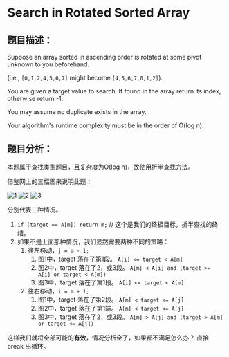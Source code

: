# Search in Rotated Sorted Array

## 题目描述：

Suppose an array sorted in ascending order is rotated at some pivot unknown to you beforehand.

(i.e., `[0,1,2,4,5,6,7]` might become `[4,5,6,7,0,1,2]`).

You are given a target value to search. If found in the array return its index, otherwise return -1.

You may assume no duplicate exists in the array.

Your algorithm's runtime complexity must be in the order of O(log n).

## 题目分析：

本题属于查找类型题目，且复杂度为O(log n)，故使用折半查找方法。

借鉴网上的三幅图来说明此题：

![1](https://cloud.githubusercontent.com/assets/1147451/5388239/4e904bb0-8122-11e4-9cf8-d2ed4c4925ef.png)
![2](https://cloud.githubusercontent.com/assets/1147451/5388238/4e8d1bc0-8122-11e4-9565-577cf11d0a23.png)
![3](https://cloud.githubusercontent.com/assets/1147451/5388237/4e8cec90-8122-11e4-8947-14f51de84947.png)

分别代表三种情况。

1. `if (target == A[m]) return m;` // 这个是我们的终极目标，折半查找的终结。
2. 如果不是上面那种情况，我们显然需要两种不同的策略：
    1. 往左移动，`j = m - 1;`
        1. 图1中，target 落在了第1段。 `A[i] <= target < A[m]`
        2. 图2中，target 落在了2，或3段。 `A[m] < A[i] and (target >= A[i] or target < A[m])`
        3. 图3中，target 落在了第1段。 `A[i] <= target < A[m]`
    2. 往右移动，`i = m + 1;`
        1. 图1中，target 落在了第2段。 `A[m] < target <= A[j]`
        2. 图2中，target 落在了第1端。 `A[m] < target <= A[j]`
        3. 图3中，target 落在了2，或3段。 `A[m] > A[j] and (target > A[m] or target <= A[j])`

这样我们就将全部可能的**有效**，情况分析全了，如果都不满足怎么办？ 直接 break 出循环。



